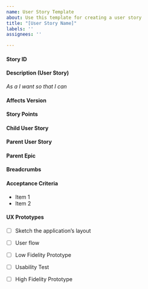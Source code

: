 ```yaml
---
name: User Story Template
about: Use this template for creating a user story
title: "[User Story Name]"
labels: ''
assignees: ''

---
```


#### Story ID


#### Description (User Story)
*As a I want so that I can*


#### Affects Version


#### Story Points


#### Child User Story


#### Parent User Story


#### Parent Epic


#### Breadcrumbs


#### Acceptance Criteria
* Item 1
* Item 2


#### UX Prototypes
- [ ] Sketch the application’s layout

- [ ] User flow

- [ ] Low Fidelity Prototype

- [ ] Usability Test

- [ ] High Fidelity Prototype
